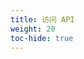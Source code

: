 ```yaml
---
title: 访问 API
weight: 20
toc-hide: true
---
```


<!--
---
title: Accessing the API
weight: 20
toc-hide: true
---
-->